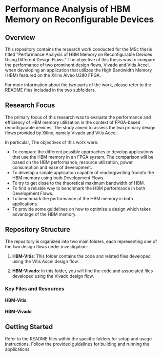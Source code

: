 # Performance Analysis of HBM Memory on Reconfigurable Devices

## Overview

This repository contains the research work conducted for the MSc thesis titled "Performance Analysis of HBM Memory on Reconfigurable Devices Using Different Design Flows." The objective of this thesis was to compare the performance of two prominent design flows, Vivado and Vitis Accel, when developing an application that utilizes the High Bandwidth Memory (HBM) featured on the Xilinx Alveo U280 FPGA.

For more information about the two parts of the work, please refer to the README files included in the two subfolders.

## Research Focus

The primary focus of this research was to evaluate the performance and efficiency of HBM memory utilization in the context of FPGA-based reconfigurable devices. The study aimed to assess the two primary design flows provided by Xilinx, namely Vivado and Vitis Accel.

In particular, The objectives of this work were:

- To compare the different possible approaches to develop applications that use the HBM memory in an FPGA system. The comparison will be based on the HBM performance, resource utilization, power consumption and ease of development.
- To develop a simple application capable of reading/writing from/to the HBM memory using both Development Flows.
- To try to get close to the theoretical maximum bandwidth of HBM.
- To find a reliable way to benchmark the HBM performance in both Development Flows.
- To benchmark the performance of the HBM memory in both applications.
- To provide some guidelines on how to optimise a design which takes advantage of the HBM memory.

## Repository Structure

The repository is organized into two main folders, each representing one of the two design flows under investigation:

1. **HBM-Vitis**: This folder contains the code and related files developed using the Vitis Accel design flow.

2. **HBM-Vivado**: In this folder, you will find the code and associated files developed using the Vivado design flow.

### Key Files and Resources

#### HBM-Vitis



#### HBM-Vivado



## Getting Started

Refer to the README files within the specific folders for setup and usage instructions. Follow the provided guidelines for building and running the applications.
